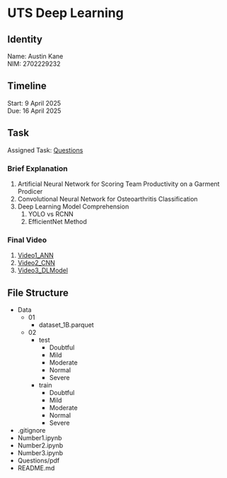 # UTS Deep Learning

## Identity

Name: Austin Kane\
NIM: 2702229232

## Timeline

Start: 9 April 2025\
Due: 16 April 2025

## Task

Assigned Task: [Questions](Questions.pdf)

### Brief Explanation

1. Artificial Neural Network for Scoring Team Productivity on a Garment Prodicer
2. Convolutional Neural Network for Osteoarthritis Classification
3. Deep Learning Model Comprehension
   1. YOLO vs RCNN
   2. EfficientNet Method

### Final Video

1. [Video1_ANN]()
2. [Video2_CNN]()
3. [Video3_DLModel]()

## File Structure

- Data
  - 01
    - dataset_1B.parquet
  - 02
    - test
      - Doubtful
      - Mild
      - Moderate
      - Normal
      - Severe
    - train
      - Doubtful
      - Mild
      - Moderate
      - Normal
      - Severe
- .gitignore
- Number1.ipynb
- Number2.ipynb
- Number3.ipynb
- Questions/pdf
- README.md
